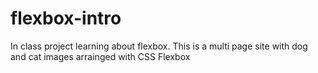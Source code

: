 # flexbox-intro

In class project learning about flexbox. This is a multi page site with dog and cat images arrainged with CSS Flexbox
